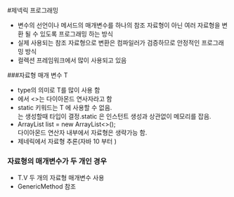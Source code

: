 #제넥릭 프로그래밍
* 변수의 선언이나 메서드의 매개변수를 하나의 참조 자료형이 아닌 여러 자료형을 변환 될 수 있도록 프로그래밍 하는 방식
* 실제 사용되는 참조 자료형으로 변환은 컴파일러가 검증하므로 안정적인 프로그래밍 방식
* 컬렉션 프레임워크에서 많이 사용되고 있음

###자료형 매개 변수 T
* type의 의미로 T를 많이 사용 함
* <T>에서 <>는 다이아몬드 연사자라고 함
* static 키워드는 T 에 사용할 수 없음.  
 <T>는 생성할때 타입이 결정.static 은 인스턴트 생성과 상관없이 메모리를 잡음.
* ArrayList<String> list = new ArrayList<>();  
다이아몬드 연산자 내부에서 자료형은 생략가능 함.
* 제네릭에서 자료형 추론(자바 10 부터 )

### 자료형의 매개변수가 두 개인 경우
* T.V 두 개의 자료형 매개변수 사용
* GenericMethod 참조
